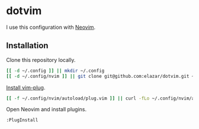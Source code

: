 # dotvim

I use this configuration with [Neovim](https://neovim.io).

## Installation

Clone this repository locally.

```sh
[[ -d ~/.config ]] || mkdir ~/.config
[[ -d ~/.config/nvim ]] || git clone git@github.com:elazar/dotvim.git ~/.config/nvim
```

[Install vim-plug](https://github.com/junegunn/vim-plug#installation).

```sh
[[ -f ~/.config/nvim/autoload/plug.vim ]] || curl -fLo ~/.config/nvim/autoload/plug.vim --create-dirs https://raw.githubusercontent.com/junegunn/vim-plug/master/plug.vim
```

Open Neovim and install plugins.

```
:PlugInstall
```
